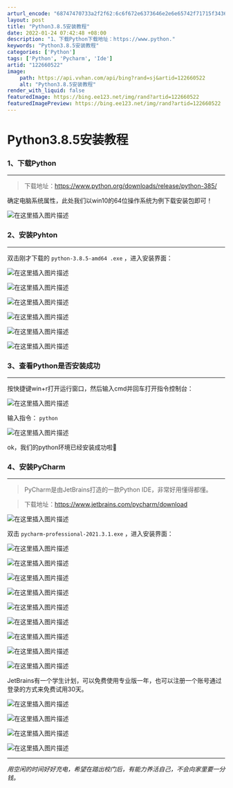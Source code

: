 ```yaml
---
arturl_encode: "68747470733a2f2f62:6c6f672e6373646e2e6e65742f71715f34363932313032382f:61727469636c652f64657461696c732f313232363630353232"
layout: post
title: "Python3.8.5安装教程"
date: 2022-01-24 07:42:48 +08:00
description: "1、下载Python下载地址：https://www.python."
keywords: "Python3.8.5安装教程"
categories: ['Python']
tags: ['Python', 'Pycharm', 'Ide']
artid: "122660522"
image:
    path: https://api.vvhan.com/api/bing?rand=sj&artid=122660522
    alt: "Python3.8.5安装教程"
render_with_liquid: false
featuredImage: https://bing.ee123.net/img/rand?artid=122660522
featuredImagePreview: https://bing.ee123.net/img/rand?artid=122660522
---
```


# Python3.8.5安装教程

### 1、下载Python

---

> 下载地址：https://www.python.org/downloads/release/python-385/

确定电脑系统属性，此处我们以win10的64位操作系统为例下载安装包即可！
  
![在这里插入图片描述](https://i-blog.csdnimg.cn/blog_migrate/c8ef63adb38955d89c66806980c0bb1e.png)

### 2、安装Pyhton

---

双击刚才下载的
`python-3.8.5-amd64 .exe`
，进入安装界面：
  
![在这里插入图片描述](https://i-blog.csdnimg.cn/blog_migrate/10bb56a590ed3b63cf36701036c3b777.png)
  
![在这里插入图片描述](https://i-blog.csdnimg.cn/blog_migrate/ca25cae4a74befffa54fc25357e3f0db.png)
  
![在这里插入图片描述](https://i-blog.csdnimg.cn/blog_migrate/83ac34e28358c5a2897ff2b7b2129d56.png)
  
![在这里插入图片描述](https://i-blog.csdnimg.cn/blog_migrate/d0a710c2b734cfc84d1fd3f3b729b3ca.png)
  
![在这里插入图片描述](https://i-blog.csdnimg.cn/blog_migrate/07be4ad37c5bb2e2980f4b85a51466bf.png)
  
![在这里插入图片描述](https://i-blog.csdnimg.cn/blog_migrate/61ca0db09b9a7302604b9a66c388304d.png)

  

### 3、查看Python是否安装成功

---

按快捷键win+r打开运行窗口，然后输入cmd并回车打开指令控制台：
  
![在这里插入图片描述](https://i-blog.csdnimg.cn/blog_migrate/625eb61358f5160f22869db35f1a219d.png)

输入指令：
`python`
  
![在这里插入图片描述](https://i-blog.csdnimg.cn/blog_migrate/c210fcd0b43cf6a123f7358e2cee513c.png)
  
ok，我们的python环境已经安装成功啦🥰

  

### 4、安装PyCharm

---

> PyCharm是由JetBrains打造的一款Python IDE，非常好用懂得都懂。

> 下载地址：https://www.jetbrains.com/pycharm/download

![在这里插入图片描述](https://i-blog.csdnimg.cn/blog_migrate/aaa173b1250ad0349d26eefba5970e26.png)
  
双击
`pycharm-professional-2021.3.1.exe`
，进入安装界面：
  
![在这里插入图片描述](https://i-blog.csdnimg.cn/blog_migrate/d434118ee6f90f35a839db220f694478.png)
  
![在这里插入图片描述](https://i-blog.csdnimg.cn/blog_migrate/59a87ce13163c72fde17e810fe854ba1.png)
  
![在这里插入图片描述](https://i-blog.csdnimg.cn/blog_migrate/17c073b7ba0d9861314575b9874cddc3.png)
  
![在这里插入图片描述](https://i-blog.csdnimg.cn/blog_migrate/23a02f8d0f04f0ba6226a1d2714fe339.png)
  
![在这里插入图片描述](https://i-blog.csdnimg.cn/blog_migrate/d61d0f9db1ddb3eb4f33134dd2f81219.png)
  
![在这里插入图片描述](https://i-blog.csdnimg.cn/blog_migrate/bab13a49830795bec7e682934e0ae13c.png)
  
![在这里插入图片描述](https://i-blog.csdnimg.cn/blog_migrate/91ba0853371ba138ccf05c6c7cd62918.png)
  
![在这里插入图片描述](https://i-blog.csdnimg.cn/blog_migrate/c49186842d2b4ddd9b7dfedc3235aa96.png)
  
![在这里插入图片描述](https://i-blog.csdnimg.cn/blog_migrate/3207a467d7f3ac00feb7cdab08a8bcb4.png)
  
JetBrains有一个学生计划，可以免费使用专业版一年，也可以注册一个账号通过登录的方式来免费试用30天。
  
![在这里插入图片描述](https://i-blog.csdnimg.cn/blog_migrate/36d82056820da71fae6606612f8c4f91.png)
  
![在这里插入图片描述](https://i-blog.csdnimg.cn/blog_migrate/ef45f9db1af89e2e9d9eb68bc41c275e.png)

![在这里插入图片描述](https://i-blog.csdnimg.cn/blog_migrate/66cdf20043bdab1b5ccba33d643e69b3.png)

![在这里插入图片描述](https://i-blog.csdnimg.cn/blog_migrate/41e64442ef7789f6328deafbd07a15b8.png)

---

*用空闲的时间好好充电，希望在踏出校门后，有能力养活自己，不会向家里要一分钱。*